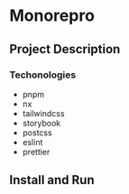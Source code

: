 # Monorepro

## Project Description

### Techonologies

- pnpm
- nx
- tailwindcss
- storybook
- postcss
- eslint
- prettier

## Install and Run
